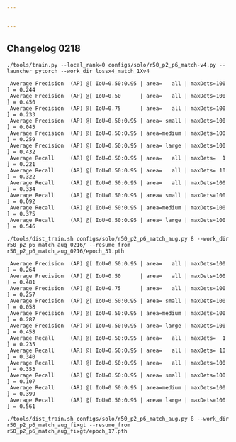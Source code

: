 ```yaml
---


---
```


<h2 id="changelog-0218">Changelog 0218</h2>
<p><code>./tools/train.py --local_rank=0 configs/solo/r50_p2_p6_match-v4.py --launcher pytorch --work_dir lossx4_match_1Xv4</code></p>
<pre><code> Average Precision  (AP) @[ IoU=0.50:0.95 | area=   all | maxDets=100 ] = 0.244
 Average Precision  (AP) @[ IoU=0.50      | area=   all | maxDets=100 ] = 0.450
 Average Precision  (AP) @[ IoU=0.75      | area=   all | maxDets=100 ] = 0.233
 Average Precision  (AP) @[ IoU=0.50:0.95 | area= small | maxDets=100 ] = 0.045
 Average Precision  (AP) @[ IoU=0.50:0.95 | area=medium | maxDets=100 ] = 0.259
 Average Precision  (AP) @[ IoU=0.50:0.95 | area= large | maxDets=100 ] = 0.432
 Average Recall     (AR) @[ IoU=0.50:0.95 | area=   all | maxDets=  1 ] = 0.221
 Average Recall     (AR) @[ IoU=0.50:0.95 | area=   all | maxDets= 10 ] = 0.322
 Average Recall     (AR) @[ IoU=0.50:0.95 | area=   all | maxDets=100 ] = 0.334
 Average Recall     (AR) @[ IoU=0.50:0.95 | area= small | maxDets=100 ] = 0.092
 Average Recall     (AR) @[ IoU=0.50:0.95 | area=medium | maxDets=100 ] = 0.375
 Average Recall     (AR) @[ IoU=0.50:0.95 | area= large | maxDets=100 ] = 0.546
</code></pre>
<p><code>./tools/dist_train.sh configs/solo/r50_p2_p6_match_aug.py 8 --work_dir r50_p2_p6_match_aug_0216/ --resume_from r50_p2_p6_match_aug_0216/epoch_31.pth</code></p>
<pre><code> Average Precision  (AP) @[ IoU=0.50:0.95 | area=   all | maxDets=100 ] = 0.264
 Average Precision  (AP) @[ IoU=0.50      | area=   all | maxDets=100 ] = 0.481
 Average Precision  (AP) @[ IoU=0.75      | area=   all | maxDets=100 ] = 0.257
 Average Precision  (AP) @[ IoU=0.50:0.95 | area= small | maxDets=100 ] = 0.058
 Average Precision  (AP) @[ IoU=0.50:0.95 | area=medium | maxDets=100 ] = 0.287
 Average Precision  (AP) @[ IoU=0.50:0.95 | area= large | maxDets=100 ] = 0.458
 Average Recall     (AR) @[ IoU=0.50:0.95 | area=   all | maxDets=  1 ] = 0.235
 Average Recall     (AR) @[ IoU=0.50:0.95 | area=   all | maxDets= 10 ] = 0.340
 Average Recall     (AR) @[ IoU=0.50:0.95 | area=   all | maxDets=100 ] = 0.353
 Average Recall     (AR) @[ IoU=0.50:0.95 | area= small | maxDets=100 ] = 0.107
 Average Recall     (AR) @[ IoU=0.50:0.95 | area=medium | maxDets=100 ] = 0.399
 Average Recall     (AR) @[ IoU=0.50:0.95 | area= large | maxDets=100 ] = 0.561
</code></pre>
<p><code>./tools/dist_train.sh configs/solo/r50_p2_p6_match_aug.py 8 --work_dir r50_p2_p6_match_aug_fixgt --resume_from r50_p2_p6_match_aug_fixgt/epoch_17.pth</code></p>
<pre><code>
</code></pre>

